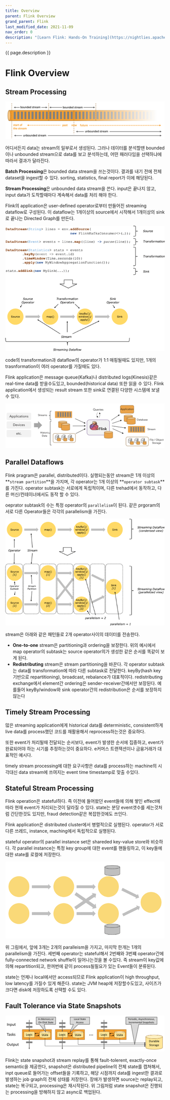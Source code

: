 ```yaml
---
title: Overview
parent: Flink Overview
grand_parent: Flink
last_modified_date: 2021-11-09
nav_order: 0
description: "[Learn Flink: Hands-On Training](https://nightlies.apache.org/flink/flink-docs-release-1.14/docs/learn-flink/overview/) 를 번역한 글 입니다."
---
```

{{ page.description }}

# Flink Overview

## Stream Processing

![stream processing](overview/Untitled.png)

어디서든지 data는 stream의 일부로서 생성된다. 그러나 데이터를 분석할땐 bounded이나 unbounded stream으로 data를 보고 분석하는데, 어떤 패러다임을 선택하냐에 따라서 결과가 달라진다.

**Batch Processing**은 bounded data stream을 쓰는것이다. 결과를 내기 전에 전체 dataset을 ingest할 수 있다. sorting, statistics, final report가 이에 해당된다.

**Stream Processing**은 unbounded data stream을 쓴다. input은 끝나지 않고, input data가 도착할때마다 계속해서 data를 처리 해야 한다.

Flink의 application은 user-defined operator로부터 만들어진 streaming dataflow로 구성된다. 이 dataflow는 1개이상의 source에서 시작해서 1개이상의 sink로 끝나는 Directed Graph를 만든다.

![code to dataflow](overview/Untitled1.png)

code의 transformation과 dataflow의 operator가 1:1 매핑될때도 있지만, 1개의 trasnformation이 여러 operator를 가질때도 있다.

Flink application은 message queue(Kafka)나 distributed logs(Kinesis)같은 real-time data를 받을수도있고, bounded(historical data) 또한 읽을 수 있다. Flink application에서 생성되는 result stream 또한 sink로 연결된 다양한 시스템에 보낼 수 있다.

![overview](overview/Untitled2.png)

## Parallel Dataflows

Flink pragram은 parallel, distributed이다. 실행되는동안 stream은 1개 이상의 **`stream partition`**을 가지며, 각 operator는 1개 이상의 **`operator subtask`**를 가진다. operator subtask는 서로에게 독립적이며, 다른 trehad에서 동작하고, 다른 머신/컨테이너에서도 동작 할 수 있다.

oeprator subtask의 수는 특정 operator의 `parallelism`이 된다. 같은 prgoram의 서로 다른 Operator들은 각각의 parallelism을 가진다.

![dataflow](overview/Untitled3.png)

stream은 아래와 같은 패턴들로 2개 operator사이의 데이터를 전송한다.

- **One-to-one** stream은 partitioning과 ordering을 보장한다. 위의 예시에서 map operator의 subtask는 source operator의가 생성한 같은 순서를 똑같이 보게 된다.
- **Redistributing** stream은 stream partitioning을 바꾼다. 각 operator subtask는 data를 transformation에 따라 다른 subtask로 전달한다. keyBy(hash key기반으로 repartitioning), broadcast, rebalance가 대표적이다. redistributing exchange에서 element간 ordering은 sender-receiver간에서만 보장된다. 예를들어 keyBy/window와 sink operator간의 redistribution은 순서를 보장하지 않는다

## Timely Stream Processing

많은 streaming application에게 historical data를 deterministic, consistent하게 live data를 process했던 코드를 재활용해서 reprocess하는것은 중요하다.

또한 event가 처리될때 전달되는 순서보다, event가 발생한 순서에 집중하고, event가 완료되어야 하는 시기를 추정하는것이 중요하다. e커머스 트랜잭션이나 금융거래가 대표적인 예시다.

timely stream processing에 대한 요구사항은 data를 process하는 machine의 시각대신 data stream에 쓰여지는 event time timestamp로 맞출 수있다.

## Stateful Stream Processing

Flink operation은 stateful하다. 즉 이전에 들어왔던 event들에 의해 쌓인 effect에 따라 현재 event가 처리되는것이 달라질 수 있다. state는 분당 event갯수를 세는것처럼 간단한것도 있지만, fraud detection같은 복잡한것에도 쓰인다.

Flink application은 distributed cluster에서 병렬적으로 실행된다. operator가 서로다른 쓰레드, instance, maching에서 독립적으로 실행된다.

stateful operator의 parallel instance set은 shareded key-value store와 비슷하다. 각 parallel instance는 특정 key group에 대한 event를 핸들링하고, 이 key들에 대한 state를 로컬에 저장한다.

![task local store](overview/Untitled4.png)

위 그림에서, 앞에 3개는 2개의 paralleism을 가지고, 마지막 한개는 1개의 parallelism을 가진다. 세번째 operator는 stateful해서 2번째와 3번쨰 operator간에 fully-connected network shuffle이 일어나는것을 볼 수있다. 즉 stream이 key값에 의해 repartition되고, 한꺼번에 같이 process될필요가 있는 Event들이 분류된다.

state는 언제나 local에서만 access되므로 Flink application이 high throughput, low latency를 가질수 있게 해준다. state는 JVM heap에 저장할수도있고, 사이즈가 크다면 disk에 저장하도록 선택할 수도 있다.

## Fault Tolerance via State Snapshots

![fault tolerance](overview/Untitled5.png)

Flink는 state snapshot과 stream replay를 통해 fault-tolerent, exactly-once semantic을 제공한다, snapshot은 distributed pipeline의 전체 state를 캡쳐해서, inpt queue로 들어가는 offset들을 기록하고, 해당 시점까지 data를 ingest한 결과로 발생하는 job graph의 전체 상태를 저장한다. 장애가 발생하면 source는 replay되고, state는 복구되고, processing은 재시작된다. 위 그림처럼 state snapshot은 진행되는 processing을 방해하지 않고 async로 백업된다.